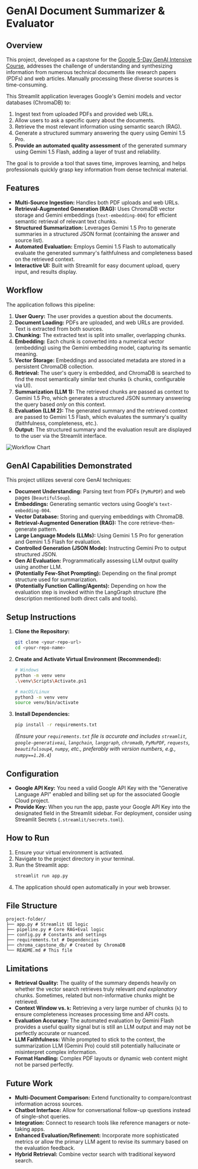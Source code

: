 # GenAI Document Summarizer & Evaluator

## Overview

This project, developed as a capstone for the [Google 5-Day GenAI Intensive Course](https://rsvp.withgoogle.com/events/google-generative-ai-intensive_2025q1), addresses the challenge of understanding and synthesizing information from numerous technical documents like research papers (PDFs) and web articles. Manually processing these diverse sources is time-consuming.

This Streamlit application leverages Google's Gemini models and vector databases (ChromaDB) to:
1.  Ingest text from uploaded PDFs and provided web URLs.
2.  Allow users to ask a specific query about the documents.
3.  Retrieve the most relevant information using semantic search (RAG).
4.  Generate a structured summary answering the query using Gemini 1.5 Pro.
5.  **Provide an automated quality assessment** of the generated summary using Gemini 1.5 Flash, adding a layer of trust and reliability.

The goal is to provide a tool that saves time, improves learning, and helps professionals quickly grasp key information from dense technical material.

## Features

*   **Multi-Source Ingestion:** Handles both PDF uploads and web URLs.
*   **Retrieval-Augmented Generation (RAG):** Uses ChromaDB vector storage and Gemini embeddings (`text-embedding-004`) for efficient semantic retrieval of relevant text chunks.
*   **Structured Summarization:** Leverages Gemini 1.5 Pro to generate summaries in a structured JSON format (containing the answer and source list).
*   **Automated Evaluation:** Employs Gemini 1.5 Flash to automatically evaluate the generated summary's faithfulness and completeness based on the retrieved context.
*   **Interactive UI:** Built with Streamlit for easy document upload, query input, and results display.

## Workflow

The application follows this pipeline:

1.  **User Query:** The user provides a question about the documents.
2.  **Document Loading:** PDFs are uploaded, and web URLs are provided. Text is extracted from both sources.
3.  **Chunking:** The extracted text is split into smaller, overlapping chunks.
4.  **Embedding:** Each chunk is converted into a numerical vector (embedding) using the Gemini embedding model, capturing its semantic meaning.
5.  **Vector Storage:** Embeddings and associated metadata are stored in a persistent ChromaDB collection.
6.  **Retrieval:** The user's query is embedded, and ChromaDB is searched to find the most semantically similar text chunks (`k` chunks, configurable via UI).
7.  **Summarization (LLM 1):** The retrieved chunks are passed as context to Gemini 1.5 Pro, which generates a structured JSON summary answering the query based *only* on this context.
8.  **Evaluation (LLM 2):** The generated summary and the retrieved context are passed to Gemini 1.5 Flash, which evaluates the summary's quality (faithfulness, completeness, etc.).
9.  **Output:** The structured summary and the evaluation result are displayed to the user via the Streamlit interface.

![Workflow Chart](Flowchart.png)

## GenAI Capabilities Demonstrated

This project utilizes several core GenAI techniques:

*   **Document Understanding:** Parsing text from PDFs (`PyMuPDF`) and web pages (`BeautifulSoup`).
*   **Embeddings:** Generating semantic vectors using Google's `text-embedding-004`.
*   **Vector Database:** Storing and querying embeddings with ChromaDB.
*   **Retrieval-Augmented Generation (RAG):** The core retrieve-then-generate pattern.
*   **Large Language Models (LLMs):** Using Gemini 1.5 Pro for generation and Gemini 1.5 Flash for evaluation.
*   **Controlled Generation (JSON Mode):** Instructing Gemini Pro to output structured JSON.
*   **Gen AI Evaluation:** Programmatically assessing LLM output quality using another LLM.
*   **(Potentially Few-Shot Prompting):** Depending on the final prompt structure used for summarization.
*   **(Potentially Function Calling/Agents):** Depending on how the evaluation step is invoked within the LangGraph structure (the description mentioned both direct calls and tools).

## Setup Instructions

1.  **Clone the Repository:**
    ```bash
    git clone <your-repo-url>
    cd <your-repo-name>
    ```
2.  **Create and Activate Virtual Environment (Recommended):**
    ```bash
    # Windows
    python -m venv venv
    .\venv\Scripts\Activate.ps1

    # macOS/Linux
    python3 -m venv venv
    source venv/bin/activate
    ```
3.  **Install Dependencies:**
    ```bash
    pip install -r requirements.txt
    ```
    *(Ensure your `requirements.txt` file is accurate and includes `streamlit`, `google-generativeai`, `langchain`, `langgraph`, `chromadb`, `PyMuPDF`, `requests`, `beautifulsoup4`, `numpy`, etc., preferably with version numbers, e.g., `numpy==1.26.4`)*

## Configuration

*   **Google API Key:** You need a valid Google API Key with the "Generative Language API" enabled and billing set up for the associated Google Cloud project.
*   **Provide Key:** When you run the app, paste your Google API Key into the designated field in the Streamlit sidebar. For deployment, consider using Streamlit Secrets (`.streamlit/secrets.toml`).

## How to Run

1.  Ensure your virtual environment is activated.
2.  Navigate to the project directory in your terminal.
3.  Run the Streamlit app:
    ```bash
    streamlit run app.py
    ```
4.  The application should open automatically in your web browser.

## File Structure
```
project-folder/
├── app.py # Streamlit UI logic
├── pipeline.py # Core RAG+Eval logic
├── config.py # Constants and settings
├── requirements.txt # Dependencies
├── chroma_capstone_db/ # Created by ChromaDB 
└── README.md # This file
```

## Limitations

*   **Retrieval Quality:** The quality of the summary depends heavily on whether the vector search retrieves truly relevant *and explanatory* chunks. Sometimes, related but non-informative chunks might be retrieved.
*   **Context Window vs. `k`:** Retrieving a very large number of chunks (`k`) to ensure completeness increases processing time and API costs.
*   **Evaluation Accuracy:** The automated evaluation by Gemini Flash provides a useful quality signal but is still an LLM output and may not be perfectly accurate or nuanced.
*   **LLM Faithfulness:** While prompted to stick to the context, the summarization LLM (Gemini Pro) could still potentially hallucinate or misinterpret complex information.
*   **Format Handling:** Complex PDF layouts or dynamic web content might not be parsed perfectly.

## Future Work

*   **Multi-Document Comparison:** Extend functionality to compare/contrast information across sources.
*   **Chatbot Interface:** Allow for conversational follow-up questions instead of single-shot queries.
*   **Integration:** Connect to research tools like reference managers or note-taking apps.
*   **Enhanced Evaluation/Refinement:** Incorporate more sophisticated metrics or allow the primary LLM agent to revise its summary based on the evaluation feedback.
*   **Hybrid Retrieval:** Combine vector search with traditional keyword search.
